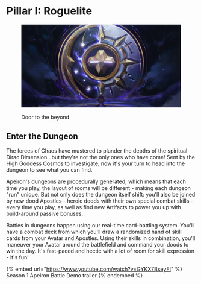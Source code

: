 # Pillar I: Roguelite

<figure><img src="../../../.gitbook/assets/image (94).png" alt=""><figcaption><p>Door to the beyond</p></figcaption></figure>

## Enter the Dungeon

The forces of Chaos have mustered to plunder the depths of the spiritual Dirac Dimension...but they're not the only ones who have come! Sent by the High Goddess Cosmos to investigate, now it's your turn to head into the dungeon to see what you can find.&#x20;

Apeiron's dungeons are procedurally generated, which means that each time you play, the layout of rooms will be different - making each dungeon "run" unique. But not only does the dungeon itself shift: you'll also be joined by new dood Apostles - heroic doods with their own special combat skills - every time you play, as well as find new Artifacts to power you up with build-around passive bonuses.&#x20;

Battles in dungeons happen using our real-time card-battling system. You'll have a combat deck from which you'll draw a randomized hand of skill cards from your Avatar and Apostles. Using their skills in combination, you'll maneuver your Avatar around the battlefield and command your doods to win the day. It's fast-paced and hectic with a lot of room for skill expression - it's fun!&#x20;

{% embed url="https://www.youtube.com/watch?v=GYKX7BseyFI" %}
Season 1 Apeiron Battle Demo trailer
{% endembed %}
